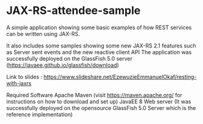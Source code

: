 # JAX-RS-attendee-sample

A simple application showing some basic examples of how REST services can be written using JAX-RS.

It also includes some samples showing some new JAX-RS 2.1 features such as Server sent events and the new reactive client API
The application was successfully deployed on the GlassFish 5.0 server (https://javaee.github.io/glassfish/download)

Link to slides : https://www.slideshare.net/EzewuzieEmmanuelOkaf/resting-with-jaxrs

Required Software
Apache Maven (visit https://maven.apache.org/ for instructions on how to download and set up)
JavaEE 8 Web server (It was successfully deployed on the opensource GlassFish 5.0 Server which is the reference implementation)




